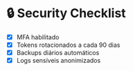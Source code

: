 # 🔒 Security Checklist

- [x] MFA habilitado
- [x] Tokens rotacionados a cada 90 dias
- [x] Backups diários automáticos
- [x] Logs sensíveis anonimizados
